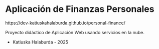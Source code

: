 # Aplicación de Finanzas Personales
https://dev-katiuskahalaburda.github.io/personal-finance/

Proyecto didáctico de Aplicación Web usando servicios en la nube.
- Katiuska Halaburda - 2025
